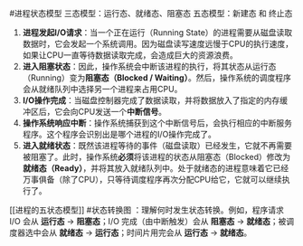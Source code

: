 #进程状态模型 
	三态模型：运行态、就绪态、阻塞态
    五态模型：新建态 和 终止态
1.  **进程发起I/O请求**：当一个正在运行（Running State）的进程需要从磁盘读取数据时，它会发起一个系统调用。因为磁盘读写速度远慢于CPU的执行速度，如果让CPU一直等待数据读取完成，会造成巨大的资源浪费。
2.  **进入阻塞状态**：因此，操作系统会中断该进程的执行，将其状态从运行态（Running）变为**阻塞态（Blocked / Waiting）**。然后，操作系统的调度程序会从就绪队列中选择另一个进程来占用CPU。
3.  **I/O操作完成**：当磁盘控制器完成了数据读取，并将数据放入了指定的内存缓冲区后，它会向CPU发送一个**中断信号**。
4.  **操作系统响应中断**：操作系统捕获到这个中断信号后，会执行相应的中断服务程序。这个程序会识别出是哪个进程的I/O操作完成了。
5.  **进入就绪状态**：既然该进程等待的事件（磁盘读取）已经发生，它就不再需要被阻塞了。此时，操作系统**必须**将该进程的状态从阻塞态（Blocked）修改为**就绪态（Ready）**，并将其放入就绪队列中。处于就绪态的进程意味着它已经万事俱备（除了CPU），只等待调度程序再次分配CPU给它，它就可以继续执行了。

[[进程的五状态模型]] 
	#状态转换图 ：理解何时发生状态转换。例如，程序请求 I/O 会从 **运行态** -> **阻塞态**；I/O 完成（由中断触发）会从 **阻塞态** -> **就绪态**；被调度器选中会从 **就绪态** -> **运行态**；时间片用完会从 **运行态** -> **就绪态**。